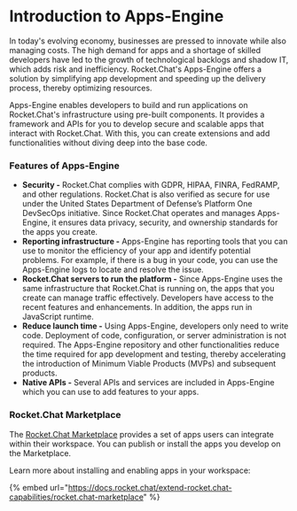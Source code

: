 # Introduction to Apps-Engine

In today's evolving economy, businesses are pressed to innovate while also managing costs. The high demand for apps and a shortage of skilled developers have led to the growth of technological backlogs and shadow IT, which adds risk and inefficiency. Rocket.Chat's Apps-Engine offers a solution by simplifying app development and speeding up the delivery process, thereby optimizing resources.

Apps-Engine enables developers to build and run applications on Rocket.Chat's infrastructure using pre-built components. It provides a framework and APIs for you to develop secure and scalable apps that interact with Rocket.Chat. With this, you can create extensions and add functionalities without diving deep into the base code.

### Features of Apps-Engine

* **Security -** Rocket.Chat complies with GDPR, HIPAA, FINRA, FedRAMP, and other regulations. Rocket.Chat is also verified as secure for use under the United States Department of Defense’s Platform One DevSecOps initiative. Since Rocket.Chat operates and manages Apps-Engine, it ensures data privacy, security, and ownership standards for the apps you create.
* **Reporting infrastructure -** Apps-Engine has reporting tools that you can use to monitor the efficiency of your app and identify potential problems. For example, if there is a bug in your code, you can use the Apps-Engine logs to locate and resolve the issue.
* **Rocket.Chat servers to run the platform -** Since Apps-Engine uses the same infrastructure that Rocket.Chat is running on, the apps that you create can manage traffic effectively. Developers have access to the recent features and enhancements. In addition, the apps run in JavaScript runtime.
* **Reduce launch time -** Using Apps-Engine, developers only need to write code. Deployment of code, configuration, or server administration is not required. The Apps-Engine repository and other functionalities reduce the time required for app development and testing, thereby accelerating the introduction of Minimum Viable Products (MVPs) and subsequent products.
* **Native APIs -** Several APIs and services are included in Apps-Engine which you can use to add features to your apps.

### Rocket.Chat Marketplace&#x20;

The [Rocket.Chat Marketplace](https://www.rocket.chat/marketplace) provides a set of apps users can integrate within their workspace. You can publish or install the apps you develop on the Marketplace.

Learn more about installing and enabling apps in your workspace:

{% embed url="https://docs.rocket.chat/extend-rocket.chat-capabilities/rocket.chat-marketplace" %}

